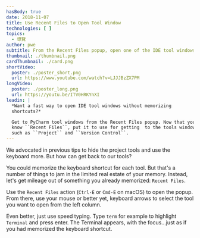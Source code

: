 ```yaml
---
hasBody: true
date: 2018-11-07
title: Use Recent Files to Open Tool Window
technologies: [ ]
topics:
  - 導覽
author: pwe
subtitle: From the Recent Files popup, open one of the IDE tool windows.
thumbnail: ./thumbnail.png
cardThumbnail: ./card.png
shortVideo:
  poster: ./poster_short.png
  url: https://www.youtube.com/watch?v=LJJJBzZX7PM
longVideo:
  poster: ./poster_long.png
  url: https://youtu.be/ITV0HRKYnXI
leadin: |
  *Want a fast way to open IDE tool windows without memorizing
  shortcuts?*

  Get to PyCharm tool windows from the Recent Files popup. Now that you
  know ``Recent Files``, put it to use for getting  to the tools windows
  such as ``Project`` and ``Version Control``.
---
```


We advocated in previous tips to hide the project tools and use the keyboard more. But how can get back to our tools?

You could memorize the keyboard shortcut for each tool. But that's a number of things to jam in the limited real estate of your memory. Instead, let's get mileage out of something you already memorized: `Recent Files`.

Use the `Recent Files` action (`Ctrl-E` or `Cmd-E` on macOS) to open the popup. From there, use your mouse or better yet, keyboard arrows to select the tool you want to open from the left column.

Even better, just use speed typing. Type `term` for example to highlight `Terminal` and press enter. The Terminal appears, with the focus...just as if you had memorized the keyboard shortcut.
